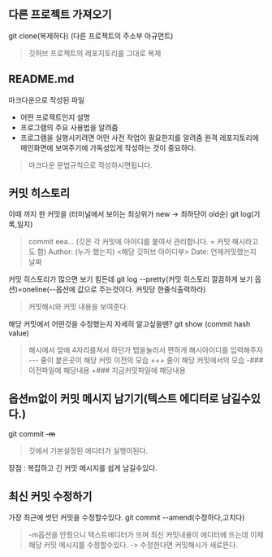 ## 다른 프로젝트 가져오기
git clone(복제하다) (다른 프로젝트의 주소부 아규먼트)
> 깃허브 프로젝트의 레포지토리를 그대로 복제

## README.md
마크다운으로 작성된 파일
- 어떤 프로젝트인지 설명
- 프로그램의 주요 사용법을 알려줌
- 프로그램을 실행시키려면 어떤 사전 작업이 필요한지를 알려줌
원격 레포지토리에 메인화면에 보여주기에 가독성있게 작성하는 것이 중요하다.
> 마크다운 문법규칙으로 작성하시면됩니다.

## 커밋 히스토리
이때 까지 한 커밋을 (터미널에서 보이는 최상위가 new -> 최하단이 old순)
git log(기록,일지)

>commit eea... (깃은 각 커밋에 아이디를 붙여서 관리합니다. = 커밋 해시라고도 함)
>Author: (누가 했는지) <해당 깃허브 아이디부>
>Date: 언제커밋했는지 날짜

커밋 히스토리가 많으면 보기 힘든데
git log --pretty(커밋 히스토리 깔끔하게 보기 옵션)=oneline(--옵션에 값으로 주는것이다. 커밋당 한줄식출력하라)
> 커밋해시와 커밋 내용을 보여준다.

해당 커밋에서 어떤것을 수정했는지 자세히 알고싶을땐?
git show (commit hash value) 
> 해시에서 앞에 4자리를쳐서 하던가 탭을눌러서 편하게 해시아이디를 입력해주자 
> --- 줄이 붙은곳이 해당 커밋 이전의 모습
> +++ 줄이 해당 커밋에서의 모습
> -### 이전파일에 해당내용
> +### 지금커밋파일에 해당내용

## 옵션m없이 커밋 메시지 남기기(텍스트 에디터로 남길수있다.)
git commit <s>-m</s>
> 깃에서 기본설정된 에디터가 실행이된다.

장점 : 복잡하고 긴 커밋 메시지를 쉽게 남길수있다.

## 최신 커밋 수정하기
가장 최근에 썻던 커밋을 수정할수있다.
git commit --amend(수정하다,고치다)
> -m옵션을 안줬으니 텍스트에디터가 뜨며 최신 커밋내용이 에디터에 뜨는데 이제 해당 커밋 메시지를 수정할수있다. -> 수정한다면 커밋해시가 새로뜬다.